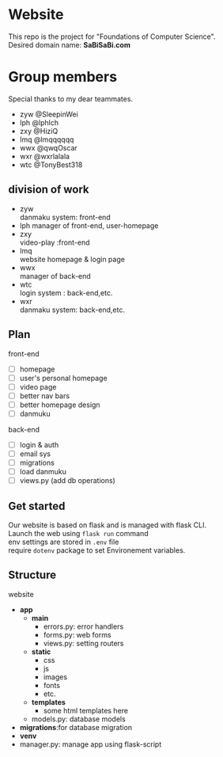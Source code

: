 # Website
This repo is the project for "Foundations of Computer Science".   
Desired domain name: **SaBiSaBi.com** 
# Group members  
Special thanks to my dear teammates. 
+ zyw @SleepinWei
+ lph @lphlch
+ zxy @HiziQ
+ lmq @lmqqqqqq
+ wwx @qwqOscar
+ wxr @wxrlalala
+ wtc @TonyBest318
## division of work 
+ zyw   
  danmaku system: front-end 
+ lph 
  manager of front-end, user-homepage
+ zxy  
  video-play :front-end 
+ lmq     
  website homepage & login page 
+ wwx   
  manager of back-end 
+ wtc   
  login system : back-end,etc. 
+ wxr   
  danmaku system: back-end,etc. 
## Plan
front-end 
- [ ] homepage 
- [ ] user's personal homepage 
- [ ] video page 
- [ ] better nav bars 
- [ ] better homepage design 
- [ ] danmuku 

back-end 
- [ ] login & auth 
- [ ] email sys 
- [ ] migrations 
- [ ] load danmuku
- [ ] views.py (add db operations) 

## Get started 
Our website is based on flask and is managed with flask CLI.   
Launch the web using `flask run` command   
env settings are stored in `.env` file   
require `dotenv` package to set Environement variables.   

## Structure
website
+   **app**
    +   **main**
        +   errors.py: error handlers
        +   forms.py: web forms
        +   views.py: setting routers
    +   **static** 
        +   css 
        +   js 
        +   images 
        +   fonts 
        +   etc. 
    +   **templates**
        +   some html templates here
    +   models.py: database models
+   **migrations**:for database migration 
+   **venv**
+   manager.py: manage app using flask-script 
